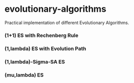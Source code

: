 # evolutionary-algorithms
Practical implementation of different Evolutionary Algorithms.

### (1+1) ES with Rechenberg Rule

### (1,lambda) ES with Evolution Path

### (1,lambda)-Sigma-SA ES

### (mu,lambda) ES
